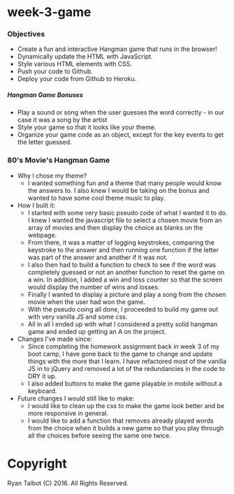 # week-3-game

### Objectives
* Create a fun and interactive Hangman game that runs in the browser!
* Dynamically update the HTML with JavaScript.
* Style various HTML elements with CSS.
* Push your code to Github.
* Deploy your code from Github to Heroku.

##### Hangman Game Bonuses

* Play a sound or song when the user guesses the word correctly - in our case it was a song by the artist
* Style your game so that it looks like your theme.
* Organize your game code as an object, except for the key events to get the letter guessed.

### 80's Movie's Hangman Game

* Why I chose my  theme? 
    * I wanted something fun and a theme that many people would know the answers to. I also knew I would be taking on the bonus and wanted to have some cool theme music to play.
* How I built it:
    * I started with some very basic pseudo code of what I wanted it to do. I knew I wanted the javascript file to select a chosen movie from an array of movies and then display the choice as blanks on the webpage. 
    * From there, it was a matter of logging keystrokes, comparing the keystroke to the answer and then running one function if the letter was part of the answer and another if it was not. 
    * I also then had to build a function to check to see if the word was completely guessed or not an another function to reset the game on a win. In addition, I added a win and loss counter so that the screen would display the number of wins and losses.
    * Finally I wanted to display a picture and play a song from the chosen movie when the user had won the game.
    * With the pseudo coing all done, I proceeded to build my game out with very vanilla JS and some css. 
    * All in all I ended up with what I considered a pretty solid hangman game and ended up getting an A on the project.
* Changes I've made since:
    * Since completing the homework assignment back in week 3 of my boot camp, I have gone back to the game to change and update things with the more that I learn. I have refactored most of the vanilla JS in to jQuery and removed a lot of the redundancies in the code to DRY it up.
    * I also added buttons to make the game playable in mobile without a keyboard.
* Future changes I would still like to make:
    * I would like to clean up the css to make the game look better and be more responsive in general.
    * I would like to add a function that removes already played words from the choice when it builds a new game so that you play through all the choices before seeing the same one twice.



# Copyright
Ryan Talbot (C) 2016. All Rights Reserved.